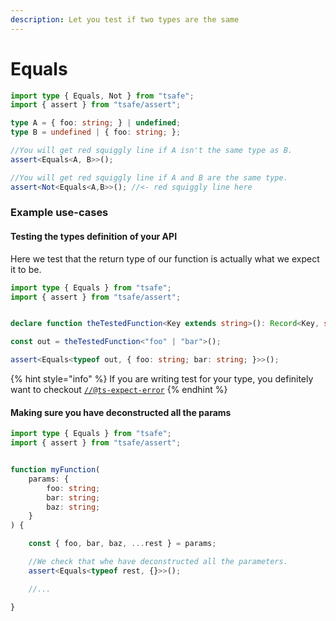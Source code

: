 ```yaml
---
description: Let you test if two types are the same
---
```


# Equals

```typescript
import type { Equals, Not } from "tsafe";
import { assert } from "tsafe/assert";

type A = { foo: string; } | undefined;
type B = undefined | { foo: string; };

//You will get red squiggly line if A isn't the same type as B.
assert<Equals<A, B>>();

//You will get red squiggly line if A and B are the same type.
assert<Not<Equals<A,B>>(); //<- red squiggly line here
```

### Example use-cases

#### Testing the types definition of your API

Here we test that the return type of our function is actually what we expect it to be.

```typescript
import type { Equals } from "tsafe";
import { assert } from "tsafe/assert";


declare function theTestedFunction<Key extends string>(): Record<Key, string>;

const out = theTestedFunction<"foo" | "bar">();

assert<Equals<typeof out, { foo: string; bar: string; }>>();
```

{% hint style="info" %}
If you are writing test for your type, you definitely want to checkout [`//@ts-expect-error`](https://www.typescriptlang.org/docs/handbook/release-notes/typescript-3-9.html#-ts-expect-error-comments)
{% endhint %}

#### Making sure you have deconstructed all the params

```typescript
import type { Equals } from "tsafe";
import { assert } from "tsafe/assert";


function myFunction(
	params: {
		foo: string;
		bar: string;
		baz: string;
	}
) {

	const { foo, bar, baz, ...rest } = params;

	//We check that whe have deconstructed all the parameters.
	assert<Equals<typeof rest, {}>>();

	//...

}
```

